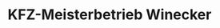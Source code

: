 ---
title: "KFZ-Meisterbetrieb Winecker"
url: /striegistal/kfz-meisterbetrieb-winecker/
shop: Autowerkstatt
---
